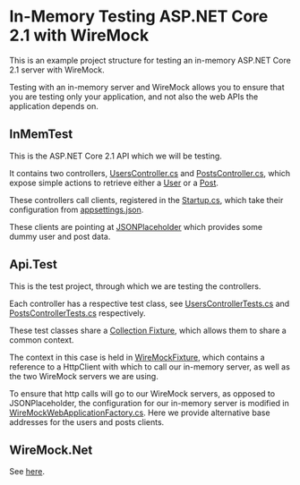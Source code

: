 # In-Memory Testing ASP.NET Core 2.1 with WireMock

This is an example project structure for testing an in-memory ASP.NET Core 2.1 server with WireMock.

Testing with an in-memory server and WireMock allows you to ensure that you are testing only your application, and not also the web APIs the application depends on.

## InMemTest

This is the ASP.NET Core 2.1 API which we will be testing.

It contains two controllers, [UsersController.cs](/Controllers/UsersController) and [PostsController.cs](/Controllers/PostsController), which expose simple actions to retrieve either a [User](/Clients/Users/User) or a [Post](/Clients/Posts/Post).

These controllers call clients, registered in the [Startup.cs](/Startup), which take their configuration from [appsettings.json](/appsettings.json).

These clients are pointing at [JSONPlaceholder](https://jsonplaceholder.typicode.com/) which provides some dummy user and post data.

## Api.Test

This is the test project, through which we are testing the controllers.

Each controller has a respective test class, see [UsersControllerTests.cs](/Controllers/UsersControllerTests) and [PostsControllerTests.cs](/Controllers/PostsControllerTests) respectively.

These test classes share a [Collection Fixture](https://xunit.github.io/docs/shared-context#collection-fixture), which allows them to share a common context.

The context in this case is held in [WireMockFixture](/Collections/WireMock/WireMockFixture), which contains a reference to a HttpClient with which to call our in-memory server, as well as the two WireMock servers we are using.

To ensure that http calls will go to our WireMock servers, as opposed to JSONPlaceholder, the configuration for our in-memory server is modified in [WireMockWebApplicationFactory.cs](/Collections/WireMock/WireMockWebApplicationFactory). Here we provide alternative base addresses for the users and posts clients.

## WireMock.Net

See [here](https://github.com/WireMock-Net/WireMock.Net).